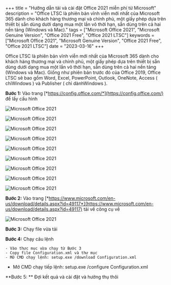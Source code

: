 +++
title = "Hưỡng dẫn tải và cài đặt Office 2021 miễn phí từ Microsoft"
description = "Office LTSC là phiên bản vĩnh viễn mới nhất của Microsoft 365 dành cho khách hàng thương mại và chính phủ, một giấy phép dựa trên thiết bị sẵn dùng dưới dạng mua một lần vô thời hạn, sẵn dùng trên cả hai nền tảng (Windows và Mac)."
tags = ["Microsoft Office 2021", "Microsoft Genuine Version", "Office 2021 Free", "Office 2021 LTSC"]
keywords = ["Microsoft Office 2021", "Microsoft Genuine Version", "Office 2021 Free", "Office 2021 LTSC"]
date = "2023-03-16"
+++

Office LTSC là phiên bản vĩnh viễn mới nhất của Microsoft 365 dành cho khách hàng thương mại và chính phủ, một giấy phép dựa trên thiết bị sẵn dùng dưới dạng mua một lần vô thời hạn, sẵn dùng trên cả hai nền tảng (Windows và Mac). Giống như phiên bản trước đó của Office 2019, Office LTSC sẽ bao gồm Word, Excel, PowerPoint, Outlook, OneNote, Access ( chỉWindows ) và Publisher ( chỉ dànhWindows ).

**Bước 1:** Vào trang [*https://config.office.com/*](https://config.office.com/) để lấy cấu hình

![Microsoft Office 2021](/images/office/1.0.PNG)

![Microsoft Office 2021](/images/office/1.1.PNG)

![Microsoft Office 2021](/images/office/1.2.PNG)

![Microsoft Office 2021](/images/office/1.3.PNG)

![Microsoft Office 2021](/images/office/1.4.PNG)

![Microsoft Office 2021](/images/office/1.5.PNG)

![Microsoft Office 2021](/images/office/1.6.PNG)

![Microsoft Office 2021](/images/office/1.7.PNG)

![Microsoft Office 2021](/images/office/1.8.PNG)

**Bước 2:** Vào trang [*https://www.microsoft.com/en-us/download/details.aspx?id=49117*](https://www.microsoft.com/en-us/download/details.aspx?id=49117) tải về công cụ về

![Microsoft Office 2021](/images/office/2.PNG)

**Bước 3:** Chạy file vừa tải

**Bước 4:** Chạy câu lệnh

	- Vào thưc mục vừa chạy từ Bước 3
	- Copy file Configuration.xml và thư mục
	- Mở CMD chạy lệnh: setup.exe /download Configuration.xml
 - Mở CMD chạy tiếp lệnh: setup.exe /configure Configuration.xml

**Bước 5: ** Đợi kết quả và cài đặt và hưởng thụ thôi
